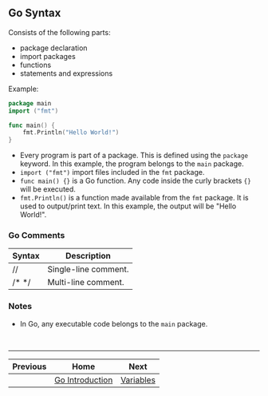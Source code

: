 ## Go Syntax
Consists of the following parts:
- package declaration
- import packages
- functions
- statements and expressions

Example:
```go
package main
import ("fmt")

func main() {
    fmt.Println("Hello World!")
}
```
- Every program is part of a package. This is defined using the `package` keyword. In this example, the program belongs to the `main` package.
- `import ("fmt")` import files included in the `fmt` package.
- `func main() {}` is a Go function. Any code inside the curly brackets `{}` will be executed.
- `fmt.Println()` is a function made available from the `fmt` package. It is used to output/print text. In this example, the output will be "Hello World!".

### Go Comments
| Syntax | Description |
| --- | --- |
| // | Single-line comment. |
| /* */ | Multi-line comment. |

### Notes
- In Go, any executable code belongs to the `main` package.

<br />
<hr />

| Previous | Home | Next |
| :---: | :---: | :---: |
|  | [Go Introduction](01-introduction.md) | [Variables](03-variables.md) |
